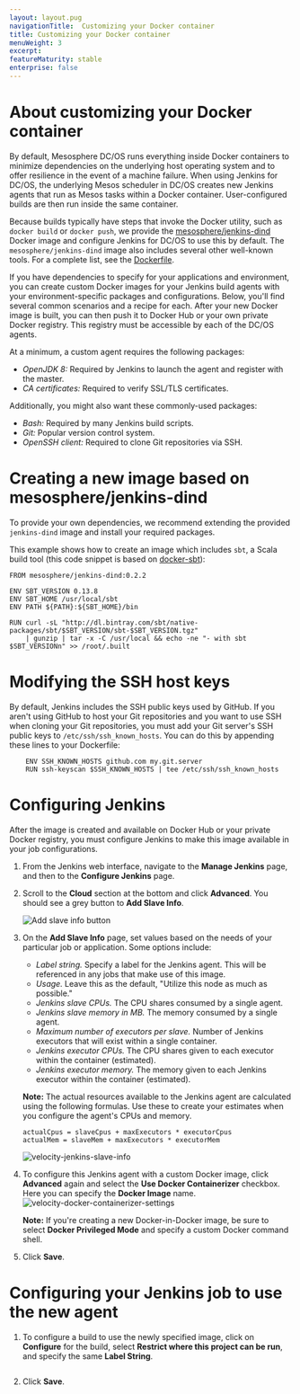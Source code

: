 ```yaml
---
layout: layout.pug
navigationTitle:  Customizing your Docker container
title: Customizing your Docker container
menuWeight: 3
excerpt:
featureMaturity: stable
enterprise: false
---
```

<h1>About customizing your Docker container</h1>

By default, Mesosphere DC/OS runs everything inside Docker containers to minimize dependencies on the underlying host operating system and to offer resilience in the event of a machine failure. When using Jenkins for DC/OS, the underlying Mesos scheduler in DC/OS creates new Jenkins agents that run as Mesos tasks within a Docker container. User-configured builds are then run inside the same container.

Because builds typically have steps that invoke the Docker utility, such as <code>docker build</code> or <code>docker push</code>, we provide the <a href="https://hub.docker.com/r/mesosphere/jenkins-dind">mesosphere/jenkins-dind</a> Docker image and configure Jenkins for DC/OS to use this by default. The <code>mesosphere/jenkins-dind</code> image also includes several other well-known tools. For a complete list, see the <a href="https://github.com/mesosphere/dcos-jenkins-dind-agent/blob/master/Dockerfile.alpine">Dockerfile</a>.

If you have dependencies to specify for your applications and environment, you can create custom Docker images for your Jenkins build agents with your environment-specific packages and configurations. Below, you'll find several common scenarios and a recipe for each. After your new Docker image is built, you can then push it to Docker Hub or your own private Docker registry. This registry must be accessible by each of the DC/OS agents.

At a minimum, a custom agent requires the following packages:

<ul>
<li><em>OpenJDK 8:</em> Required by Jenkins to launch the agent and register with the master.</li>
<li><em>CA certificates:</em> Required to verify SSL/TLS certificates.</li>
</ul>

Additionally, you might also want these commonly-used packages:

<ul>
<li><em>Bash:</em> Required by many Jenkins build scripts.</li>
<li><em>Git:</em> Popular version control system.</li>
<li><em>OpenSSH client:</em> Required to clone Git repositories via SSH.</li>
</ul>

<h1>Creating a new image based on mesosphere/jenkins-dind</h1>

To provide your own dependencies, we recommend extending the provided <code>jenkins-dind</code> image and install your required packages.

This example shows how to create an image which includes <code>sbt</code>, a Scala build tool (this code snippet is based on <a href="https://github.com/1science/docker-sbt/blob/latest/Dockerfile">docker-sbt</a>):

<pre><code>FROM mesosphere/jenkins-dind:0.2.2

ENV SBT_VERSION 0.13.8
ENV SBT_HOME /usr/local/sbt
ENV PATH ${PATH}:${SBT_HOME}/bin

RUN curl -sL "http://dl.bintray.com/sbt/native-packages/sbt/$SBT_VERSION/sbt-$SBT_VERSION.tgz" 
    | gunzip | tar -x -C /usr/local &amp;&amp; echo -ne "- with sbt $SBT_VERSIONn" &gt;&gt; /root/.built
</code></pre>

<h1>Modifying the SSH host keys</h1>

By default, Jenkins includes the SSH public keys used by GitHub. If you aren't using GitHub to host your Git repositories and you want to use SSH when cloning your Git repositories, you must add your Git server's SSH public keys to <code>/etc/ssh/ssh_known_hosts</code>. You can do this by appending these lines to your Dockerfile:

<pre><code>    ENV SSH_KNOWN_HOSTS github.com my.git.server
    RUN ssh-keyscan $SSH_KNOWN_HOSTS | tee /etc/ssh/ssh_known_hosts
</code></pre>

<h1>Configuring Jenkins</h1>

After the image is created and available on Docker Hub or your private Docker registry, you must configure Jenkins to make this image available in your job configurations.

<ol>
<li>From the Jenkins web interface, navigate to the <strong>Manage Jenkins</strong> page, and then to the <strong>Configure Jenkins</strong> page.</p></li>
<li><p>Scroll to the <strong>Cloud</strong> section at the bottom and click <strong>Advanced</strong>. You should see a grey button to <strong>Add Slave Info</strong>.

<img src="/service-docs/jenkins/img/velocity-add-slave-info.png" alt="Add slave info button" /></p></li>
<li><p>On the <strong>Add Slave Info</strong> page, set values based on the needs of your particular job or application. Some options include:

<ul>
<li><em>Label string.</em> Specify a label for the Jenkins agent. This will be referenced in any jobs that make use of this image.</li>
<li><em>Usage.</em> Leave this as the default, "Utilize this node as much as possible."</li>
<li><em>Jenkins slave CPUs.</em> The CPU shares consumed by a single agent.</li>
<li><em>Jenkins slave memory in MB.</em> The memory consumed by a single agent.</li>
<li><em>Maximum number of executors per slave.</em> Number of Jenkins executors that will exist within a single container.</li>
<li><em>Jenkins executor CPUs.</em> The CPU shares given to each executor within the container (estimated).</li>
<li><em>Jenkins executor memory.</em> The memory given to each Jenkins executor within the container (estimated).</li>
</ul>

<strong>Note:</strong> The actual resources available to the Jenkins agent are calculated using the following formulas. Use these to create your estimates when you configure the agent's CPUs and memory.

<pre><code>actualCpus = slaveCpus + maxExecutors * executorCpus
actualMem = slaveMem + maxExecutors * executorMem
</code></pre>

<img src="/service-docs/jenkins/img/velocity-jenkins-slave-info.png" alt="velocity-jenkins-slave-info" /></p></li>
<li><p>To configure this Jenkins agent with a custom Docker image, click <strong>Advanced</strong> again and select the <strong>Use Docker Containerizer</strong> checkbox. Here you can specify the <strong>Docker Image</strong> name.

<img src="/service-docs/jenkins/img/velocity-docker-containerizer-settings.png" alt="velocity-docker-containerizer-settings" />

<strong>Note:</strong> If you're creating a new Docker-in-Docker image, be sure to select <strong>Docker Privileged Mode</strong> and specify a custom Docker command shell.</p></li>
<li><p>Click <strong>Save</strong>.</p></li>
</ol>

<h1>Configuring your Jenkins job to use the new agent</h1>

<ol>
<li><p>To configure a build to use the newly specified image, click on <strong>Configure</strong> for the build, select <strong>Restrict where this project can be run</strong>, and specify the same <strong>Label String</strong>.

<p><img src="/service-docs/jenkins/img/velocity-job-build-label-string.png" alt="" /></p></li>
<li><p>Click <strong>Save</strong>.</p></li>
</ol>